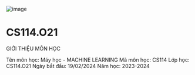 ![image](https://github.com/James1108Nguyen/CS114.O21/assets/71433464/49553728-b0ba-4f92-8796-19e150bb3773)
# CS114.O21

GIỚI THIỆU MÔN HỌC

Tên môn học: Máy học - MACHINE LEARNING
Mã môn học: CS114
Lớp học: CS114.O21
Ngày bắt đầu: 19/02/2024
Năm học: 2023-2024
